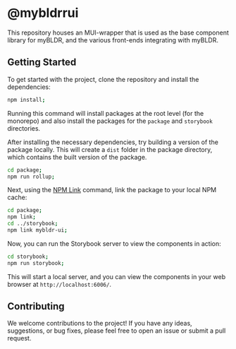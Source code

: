 # @mybldrrui

This repository houses an MUI-wrapper that is used as the base component library for myBLDR, and the various front-ends integrating with myBLDR.

## Getting Started

To get started with the project, clone the repository and install the dependencies:

```bash
npm install;
```

Running this command will install packages at the root level (for the monorepo) and also install the packages for the `package` and `storybook` directories.

After installing the necessary dependencies, try building a version of the package locally. This will create a `dist` folder in the package directory, which contains the built version of the package.

```bash
cd package;
npm run rollup;
```

Next, using the [NPM Link](https://docs.npmjs.com/cli/v8/commands/npm-link) command, link the package to your local NPM cache:

```bash
cd package;
npm link;
cd ../storybook;
npm link mybldr-ui;
```

Now, you can run the Storybook server to view the components in action:

```bash
cd storybook;
npm run storybook;
```

This will start a local server, and you can view the components in your web browser at `http://localhost:6006/`.

## Contributing

We welcome contributions to the project! If you have any ideas, suggestions, or bug fixes, please feel free to open an issue or submit a pull request.
